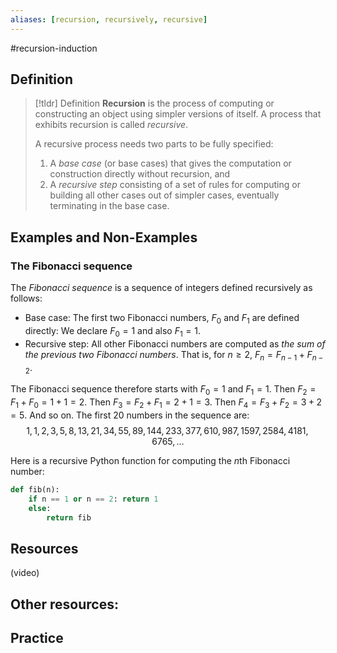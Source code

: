 ```yaml
---
aliases: [recursion, recursively, recursive]
--- 
```


#recursion-induction
## Definition 

> [!tldr] Definition
> **Recursion** is the process of computing or constructing an object using simpler versions of itself. A process that exhibits recursion is called *recursive*. 
> 
> A recursive process needs two parts to be fully specified: 
> 1. A *base case* (or base cases) that gives the computation or construction directly without recursion, and 
> 2. A *recursive step* consisting of a set of rules for computing or building all other cases out of simpler cases, eventually terminating in the base case. 

## Examples and Non-Examples

### The Fibonacci sequence 

The *Fibonacci sequence* is a sequence of integers defined recursively as follows: 
- Base case: The first two Fibonacci numbers, $F_0$ and $F_1$ are defined directly: We declare $F_0 =1$ and also $F_1 = 1$. 
- Recursive step: All other Fibonacci numbers are computed as *the sum of the previous two Fibonacci numbers*. That is, for $n \geq 2$, $F_n = F_{n-1} + F_{n-2}$. 

The Fibonacci sequence therefore starts with $F_0 = 1$ and $F_1 = 1$. Then $F_2 = F_1 + F_0 = 1 + 1 = 2$. Then $F_3 = F_2 + F_1 = 2 + 1 = 3$. Then $F_4 = F_3 + F_2 = 3 + 2 = 5$. And so on. The first 20 numbers in the sequence are: 
$$1, 1, 2, 3, 5, 8, 13, 21, 34, 55, 89, 144, 233, 377, 610, 987, 1597, 2584, 4181, 6765, \dots$$

Here is a recursive Python function for computing the $n$th Fibonacci number: 
```python
def fib(n):
	if n == 1 or n == 2: return 1
	else: 
		return fib
```


## Resources 

(video)

Other resources: 
- 

## Practice 
